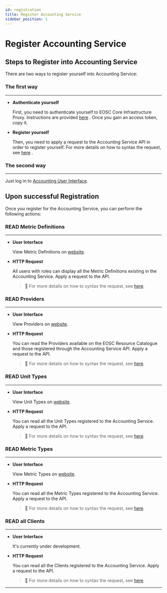 ```yaml
---
id: registration
title: Register Accounting Service
sidebar_position: 1
---
```


# Register Accounting Service

## Steps to Register into Accounting Service

There are two ways to register yourself into Accounting Service:

### The first way

---

- **Authenticate yourself**

  First, you need to authenticate yourself to EOSC Core Infrastructure Proxy.
  Instructions are provided [here](https://argoeu.github.io/argo-accounting/docs/authentication/authenticating_clients)
. Once you gain an access token, copy it.

- **Register yourself**

  Then, you need to apply a request to the Accounting Service API in order to
  register yourself. For more details on how to syntax the request, see [here](https://argoeu.github.io/argo-accounting/docs/api/client#post---client-registration)
  .

### The second way

---
Just log in to [Accounting User Interface](https://accounting.eosc-portal.eu/).

## Upon successful Registration

Once you register for the Accounting Service, you can perform the following actions:

### READ Metric Definitions

---

- **User Interface**

  View Metric Definitions on [website](https://accounting.eosc-portal.eu/metrics-definitions).

- **HTTP Request**

  All users with roles can display all the Metric Definitions existing in the
  Accounting Service. Apply a request to the API.

  > 📝 For more details on how to syntax the request, see [here](https://argoeu.github.io/argo-accounting/docs/api/metric_definition#get----fetch-all-metric-definitions).

### READ Providers

---

- **User Interface**

  View Providers on [website](https://accounting.eosc-portal.eu/providers).

- **HTTP Request**

  You can read the Providers available on the EOSC Resource Catalogue and those
  registered through the Accounting Service API. Apply a request to the API.

  > 📝 For more details on how to syntax the request, see [here](https://argoeu.github.io/argo-accounting/docs/api/provider#get---fetch-all-registered-providers).

### READ Unit Types

---

- **User Interface**

  View Unit Types on [website](https://accounting.eosc-portal.eu/unit-types).

- **HTTP Request**

  You can read all the Unit Types registered to the Accounting Service.
  Apply a request to the API.

  > 📝 For more details on how to syntax the request, see [here](https://argoeu.github.io/argo-accounting/docs/api/unit_type#get----fetch-all-the-unit-types).

### READ Metric Types

---

- **User Interface**

  View Metric Types on [website](https://accounting.eosc-portal.eu/metric-types).

- **HTTP Request**

  You can read all the Metric Types registered to the Accounting Service.
  Apply a request to the API.

  > 📝 For more details on how to syntax the request, see [here](https://argoeu.github.io/argo-accounting/docs/api/metric_type#get----fetch-all-the-metric-types).

### READ all Clients

---

- **User Interface**

  It's currently under development.

- **HTTP Request**

  You can read all the Clients registered to the Accounting Service.
  Apply a request to the API.

  > 📝 For more details on how to syntax the request, see [here](https://argoeu.github.io/argo-accounting/docs/api/client#get---read-the-registered-clients).

---
